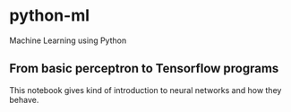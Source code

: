 # python-ml
Machine Learning using Python
## From basic perceptron to Tensorflow programs
  This notebook gives kind of introduction to neural networks and how they behave.
  
